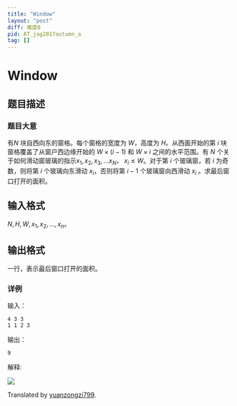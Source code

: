 ```yaml
---
title: "Window"
layout: "post"
diff: 难度0
pid: AT_jag2017autumn_a
tag: []
---
```


# Window

## 题目描述

### 题目大意
有$N$ 块自西向东的窗格。每个窗格的宽度为 $W$，高度为 $H$。从西面开始的第 $i$ 块窗格覆盖了从窗户西边缘开始的 $W\times (i-1)$ 和 $W\times i$ 之间的水平范围。有 $N$ 个关于如何滑动窗玻璃的指示$x_1,x_2,x_3,...x_N$， $x_i\leq W$。对于第 $i$ 个玻璃窗，若 $i$ 为奇数，则将第 $i$ 个玻璃向东滑动 $x_i$，否则将第 $i-1$ 个玻璃窗向西滑动 $x_i$ 。求最后窗口打开的面积。

## 输入格式

$N,H,W,x_1,x_2,...,x_n$。

## 输出格式

一行，表示最后窗口打开的面积。

### 详例

输入：
```
4 3 3
1 1 2 3
```

输出：

```
9
```

解释:

![](https://img.atcoder.jp/jag2017autumn/e4aefb46f2ffb88ee7acb623ccf10830.png)


Translated by [yuanzongzi799](https://www.luogu.com.cn/user/1176727).

